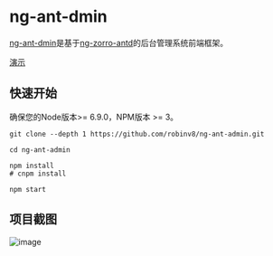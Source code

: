 # ng-ant-dmin

[ng-ant-dmin](https://github.com/robinv8/ng-ant-admin)是基于[ng-zorro-antd](https://github.com/NG-ZORRO/ng-zorro-antd)的后台管理系统前端框架。

[演示](http://ng-ant-admin.rnode.me)

## 快速开始
确保您的Node版本>= 6.9.0，NPM版本 >= 3。

```
git clone --depth 1 https://github.com/robinv8/ng-ant-admin.git

cd ng-ant-admin

npm install
# cnpm install

npm start
```
## 项目截图

![image](https://user-images.githubusercontent.com/12277531/33113418-3d37fc42-cf93-11e7-9837-c18fb9be76f8.png)


